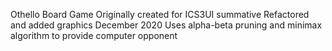 Othello Board Game
Originally created for ICS3UI summative
Refactored and added graphics December 2020
Uses alpha-beta pruning and minimax algorithm to provide computer opponent

